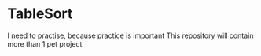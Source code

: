 # TableSort
I need to practise, because practice is important
This repository will contain more than 1 pet project
